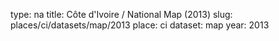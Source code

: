 type: na
title: Côte d'Ivoire / National Map (2013)
slug: places/ci/datasets/map/2013
place: ci
dataset: map
year: 2013
